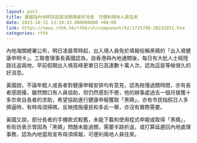 ```yaml
---
layout: post
title: 黃國指內地明天起取消黑碼是好消息　可便利兩地人員往來
date: 2023-10-31 13:10:33.000000000 +08:00
link: https://news.rthk.hk/rthk/ch/component/k2/1725780-20231031.htm
categories: rthk
---
```


內地海關總署公布，明日凌晨零時起，出入境人員免於填報俗稱黑碼的「出入境健康申明卡」。工聯會理事長黃國認為，自香港與內地通關後，每日有大批人士經陸路往返兩地，早前假期出入境高峰更單日已高達數十萬人次，認為這是等候很久的好消息。

黃國說，不論年輕人或長者對健康申報安排均有意見，認為拖慢過關時間，亦有長者感困擾，雖然關口有人員協助，但仍然感到不便，他的辦事處過去一個月接獲十多宗來自長者的求助，希望協助進行健康申報獲取「黑碼」，亦有市民指假日人多擠逼時，有時毋須掃碼，反映措施擾民和多此一舉，亦沒有實際需要。

黃國又說，部分長者的手機款式較舊，未能下載和使用程式申報或取得「黑碼」，有街坊表示曾因為「黑碼」問題未能過關，需要半路折返，或打算延遲回內地處理事務，認為內地當局宣布毋須填報，可便利兩地人員往來。
